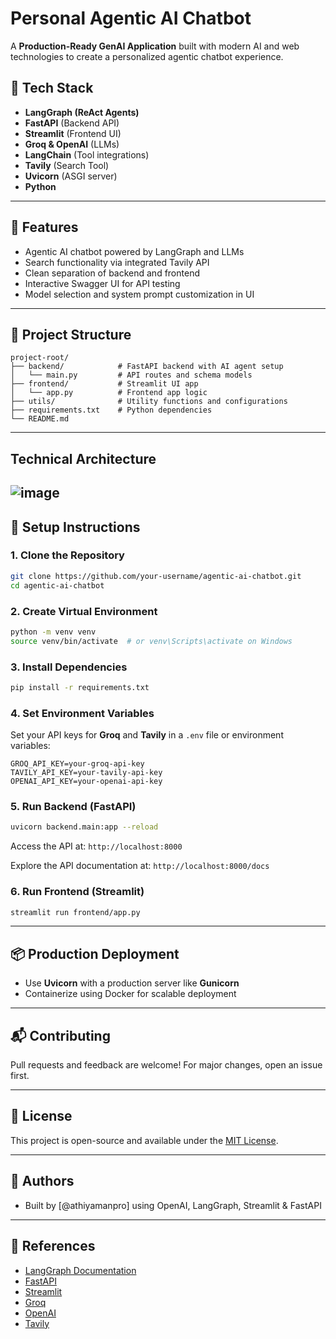 # Personal Agentic AI Chatbot

A **Production-Ready GenAI Application** built with modern AI and web technologies to create a personalized agentic chatbot experience.

## 🚀 Tech Stack

* **LangGraph (ReAct Agents)**
* **FastAPI** (Backend API)
* **Streamlit** (Frontend UI)
* **Groq & OpenAI** (LLMs)
* **LangChain** (Tool integrations)
* **Tavily** (Search Tool)
* **Uvicorn** (ASGI server)
* **Python**

---

## 🧠 Features

* Agentic AI chatbot powered by LangGraph and LLMs
* Search functionality via integrated Tavily API
* Clean separation of backend and frontend
* Interactive Swagger UI for API testing
* Model selection and system prompt customization in UI

---

## 🧩 Project Structure

```
project-root/
├── backend/            # FastAPI backend with AI agent setup
│   └── main.py         # API routes and schema models
├── frontend/           # Streamlit UI app
│   └── app.py          # Frontend app logic
├── utils/              # Utility functions and configurations
├── requirements.txt    # Python dependencies
└── README.md
```

---
## Technical Architecture
![image](https://github.com/user-attachments/assets/92a5b60d-3da1-418a-b2f6-6aecfe8c7ebe)
---

## 🔧 Setup Instructions

### 1. Clone the Repository

```bash
git clone https://github.com/your-username/agentic-ai-chatbot.git
cd agentic-ai-chatbot
```

### 2. Create Virtual Environment

```bash
python -m venv venv
source venv/bin/activate  # or venv\Scripts\activate on Windows
```

### 3. Install Dependencies

```bash
pip install -r requirements.txt
```

### 4. Set Environment Variables

Set your API keys for **Groq** and **Tavily** in a `.env` file or environment variables:

```env
GROQ_API_KEY=your-groq-api-key
TAVILY_API_KEY=your-tavily-api-key
OPENAI_API_KEY=your-openai-api-key
```

### 5. Run Backend (FastAPI)

```bash
uvicorn backend.main:app --reload
```

Access the API at: `http://localhost:8000`

Explore the API documentation at: `http://localhost:8000/docs`

### 6. Run Frontend (Streamlit)

```bash
streamlit run frontend/app.py
```

---

## 📦 Production Deployment

* Use **Uvicorn** with a production server like **Gunicorn**
* Containerize using Docker for scalable deployment

---

## 📬 Contributing

Pull requests and feedback are welcome! For major changes, open an issue first.

---

## 📄 License

This project is open-source and available under the [MIT License](LICENSE).

---

## 📍 Authors

* Built by \[@athiyamanpro] using OpenAI, LangGraph, Streamlit & FastAPI

---

## 📌 References

* [LangGraph Documentation](https://docs.langgraph.dev)
* [FastAPI](https://fastapi.tiangolo.com)
* [Streamlit](https://streamlit.io)
* [Groq](https://groq.com)
* [OpenAI](https://openai.com)
* [Tavily](https://tavily.com)

